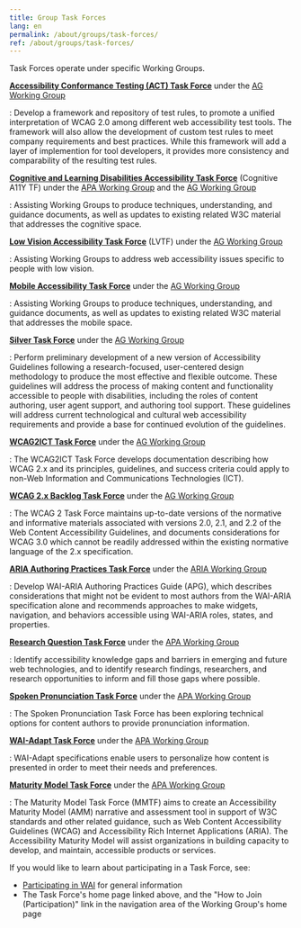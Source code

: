 ```yaml
---
title: Group Task Forces
lang: en
permalink: /about/groups/task-forces/
ref: /about/groups/task-forces/
---
```


Task Forces operate under specific Working Groups.

**[Accessibility Conformance Testing (ACT) Task Force](/about/groups/task-forces/conformance-testing/)** under the [AG Working Group](/about/groups/agwg/)

:   Develop a framework and repository of test rules, to promote a
    unified interpretation of WCAG 2.0 among different web accessibility
    test tools. The framework will also allow the development of custom
    test rules to meet company requirements and best practices. While
    this framework will add a layer of implemention for tool developers,
    it provides more consistency and comparability of the resulting test
    rules.

**[Cognitive and Learning Disabilities Accessibility Task Force](/about/groups/task-forces/coga/)** (Cognitive A11Y TF) under the [APA Working Group](/about/groups/apawg/) and the [AG Working Group](/about/groups/agwg/)

:   Assisting Working Groups to produce techniques, understanding, and
    guidance documents, as well as updates to existing related W3C
    material that addresses the cognitive space.

**[Low Vision Accessibility Task Force](/about/groups/task-forces/low-vision-a11y-tf/)** (LVTF) under the [AG Working Group](/about/groups/agwg/)

:   Assisting Working Groups to address web accessibility issues
    specific to people with low vision.

**[Mobile Accessibility Task Force](/about/groups/task-forces/matf/)** under the [AG Working Group](/about/groups/agwg/)

:   Assisting Working Groups to produce techniques, understanding, and
    guidance documents, as well as updates to existing related W3C
    material that addresses the mobile space.

**[Silver Task Force](/about/groups/task-forces/silver/)** under the [AG Working Group](/about/groups/agwg/)

:   Perform preliminary development of a new version of Accessibility
    Guidelines following a research-focused, user-centered design
    methodology to produce the most effective and flexible outcome.
    These guidelines will address the process of making content and
    functionality accessible to people with disabilities, including the
    roles of content authoring, user agent support, and authoring tool
    support. These guidelines will address current technological and
    cultural web accessibility requirements and provide a base for
    continued evolution of the guidelines.
    
**[WCAG2ICT Task Force](/about/groups/task-forces/wcag2ict/)** under the [AG Working Group](/about/groups/agwg/)

:   The WCAG2ICT Task Force develops documentation 
    describing how WCAG 2.x and its principles, guidelines, and success 
    criteria could apply to non-Web Information and Communications 
    Technologies (ICT).
    
**[WCAG 2.x Backlog Task Force](/about/groups/task-forces/wcag2x-backlog/)** under the [AG Working Group](/about/groups/agwg/)

: The WCAG 2 Task Force maintains up-to-date versions of the normative and informative materials associated with versions 2.0, 2.1, and 2.2 of the Web Content Accessibility Guidelines, and documents considerations for WCAG 3.0 which cannot be readily addressed within the existing normative language of the 2.x specification.


**[ARIA Authoring Practices Task Force](/about/groups/task-forces/practices/)** under the [ARIA Working Group](/about/groups/ariawg/)

:   Develop WAI-ARIA Authoring Practices Guide (APG), which describes considerations that might 
    not be evident to most authors from the WAI-ARIA specification  alone and recommends 
    approaches to make widgets, navigation, and behaviors accessible using WAI-ARIA roles,
    states, and properties.    

**[Research Question Task Force](/about/groups/task-forces/research-questions/)** under the [APA Working Group](/about/groups/apawg/)

:   Identify accessibility knowledge gaps and barriers in emerging and
    future web technologies, and to identify research findings,
    researchers, and research opportunities to inform and fill those
    gaps where possible.

**[Spoken Pronunciation Task Force](/about/groups/task-forces/pronunciation/)** under the [APA Working Group](/about/groups/apawg/)

:   The Spoken Pronunciation Task Force has been exploring technical options for content authors to provide pronunciation information.

**[WAI-Adapt Task Force](/about/groups/task-forces/personalization/)** under the [APA Working Group](/about/groups/apawg/)

:   WAI-Adapt specifications enable users to personalize how content is presented in order to meet their needs and preferences.

**[Maturity Model Task Force](/about/groups/task-forces/maturity-model/)** under the [APA Working Group](/about/groups/apawg/)

:   The Maturity Model Task Force (MMTF) aims to create an Accessibility Maturity Model (AMM) narrative and assessment tool in support of W3C standards and other related guidance, such as Web Content Accessibility Guidelines (WCAG) and Accessibility Rich Internet Applications (ARIA). The Accessibility Maturity Model will assist organizations in building capacity to develop, and maintain, accessible products or services.

If you would like to learn about participating in a Task Force, see:
-   [Participating in WAI](/about/participating/) for general
    information
-   The Task Force's home page linked above, and the "How to Join
    (Participation)" link in the navigation area of the Working Group's
    home page
